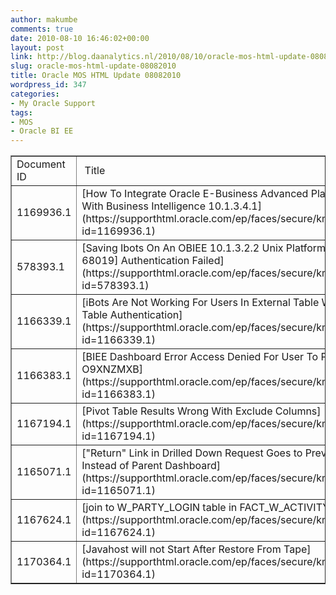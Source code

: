 ```yaml
---
author: makumbe
comments: true
date: 2010-08-10 16:46:02+00:00
layout: post
link: http://blog.daanalytics.nl/2010/08/10/oracle-mos-html-update-08082010/
slug: oracle-mos-html-update-08082010
title: Oracle MOS HTML Update 08082010
wordpress_id: 347
categories:
- My Oracle Support
tags:
- MOS
- Oracle BI EE
---
```


<table cellpadding="0" cellspacing="3" border="1" width="100%" >
<tbody >
<tr >

<td >Document ID 
</td>

<td > Title 
</td>

<td > Doc Type 
</td>

<td > Modified Date 
</td>
</tr>
<tr >

<td >1169936.1
</td>

<td >[How To Integrate Oracle E-Business Advanced Planning Command Center With Business Intelligence 10.1.3.4.1](https://supporthtml.oracle.com/ep/faces/secure/km/DocumentDisplay.jspx?id=1169936.1)
</td>

<td >HOWTO
</td>

<td >06-AUG-10
</td>
</tr>
<tr >

<td >578393.1
</td>

<td >[Saving Ibots On An OBIEE 10.1.3.2.2 Unix Platform Fails With [nQSError: 68019] Authentication Failed](https://supporthtml.oracle.com/ep/faces/secure/km/DocumentDisplay.jspx?id=578393.1)
</td>

<td >PROBLEM
</td>

<td >06-AUG-10
</td>
</tr>
<tr >

<td >1166339.1
</td>

<td >[iBots Are Not Working For Users In External Table When Using External Table Authentication](https://supporthtml.oracle.com/ep/faces/secure/km/DocumentDisplay.jspx?id=1166339.1)
</td>

<td >PROBLEM
</td>

<td >03-AUG-10
</td>
</tr>
<tr >

<td >1166383.1
</td>

<td >[BIEE Dashboard Error Access Denied For User To Path Error Codes O9XNZMXB](https://supporthtml.oracle.com/ep/faces/secure/km/DocumentDisplay.jspx?id=1166383.1)
</td>

<td >PROBLEM
</td>

<td >03-AUG-10
</td>
</tr>
<tr >

<td >1167194.1
</td>

<td >[Pivot Table Results Wrong With Exclude Columns](https://supporthtml.oracle.com/ep/faces/secure/km/DocumentDisplay.jspx?id=1167194.1)
</td>

<td >HOWTO
</td>

<td >04-AUG-10
</td>
</tr>
<tr >

<td >1165071.1
</td>

<td >["Return" Link in Drilled Down Request Goes to Previous Link Navigated Instead of Parent Dashboard](https://supporthtml.oracle.com/ep/faces/secure/km/DocumentDisplay.jspx?id=1165071.1)
</td>

<td >HOWTO
</td>

<td >02-AUG-10
</td>
</tr>
<tr >

<td >1167624.1
</td>

<td >[join to W_PARTY_LOGIN table in FACT_W_ACTIVITY_F_Actual_Start_Date](https://supporthtml.oracle.com/ep/faces/secure/km/DocumentDisplay.jspx?id=1167624.1)
</td>

<td >HOWTO
</td>

<td >04-AUG-10
</td>
</tr>
<tr >

<td >1170364.1
</td>

<td >[Javahost will not Start After Restore From Tape](https://supporthtml.oracle.com/ep/faces/secure/km/DocumentDisplay.jspx?id=1170364.1)
</td>

<td >PROBLEM
</td>

<td >06-AUG-10
</td>
</tr>
</tbody>
</table>
